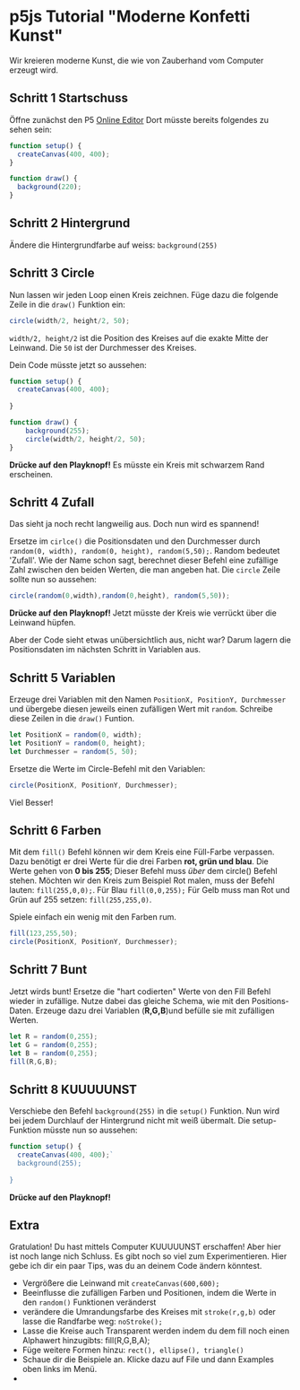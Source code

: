 # p5js Tutorial "Moderne Konfetti Kunst"  #

Wir kreieren moderne Kunst, die wie von Zauberhand vom Computer erzeugt wird.

## Schritt 1 Startschuss ##

Öffne zunächst den P5 [Online Editor](https://editor.p5js.org/)
Dort müsste bereits folgendes zu sehen sein:
```javascript
function setup() {
  createCanvas(400, 400);
}

function draw() {
  background(220);
}
```
## Schritt 2 Hintergrund ## 

Ändere die Hintergrundfarbe auf weiss: `background(255)`

## Schritt 3 Circle ## 


Nun lassen wir jeden Loop einen Kreis zeichnen. Füge dazu die folgende Zeile in die `draw()` Funktion ein:
```javascript
circle(width/2, height/2, 50);
```
`width/2, height/2` ist die Position des Kreises auf die exakte Mitte der Leinwand. Die `50` ist der Durchmesser des Kreises.

Dein Code müsste jetzt so aussehen:

```javascript
function setup() {
  createCanvas(400, 400);
   
}

function draw() { 
    background(255);
    circle(width/2, height/2, 50);
}
```
__Drücke auf den Playknopf!__ Es müsste ein Kreis mit schwarzem Rand erscheinen.

 ## Schritt 4 Zufall ## 

Das sieht ja noch recht langweilig aus. Doch nun wird es spannend!  

Ersetze im `cirlce()` die Positionsdaten und den Durchmesser durch `random(0, width), random(0, height), random(5,50);`.
Random bedeutet 'Zufall'. Wie der Name schon sagt, berechnet dieser Befehl eine zufällige Zahl zwischen den beiden Werten, die man angeben hat. Die `circle` Zeile sollte nun so aussehen: 
```javascript
circle(random(0,width),random(0,height), random(5,50));
```
__Drücke auf den Playknopf!__ Jetzt müsste der Kreis wie verrückt über die Leinwand hüpfen.

Aber der Code sieht etwas unübersichtlich aus, nicht war? Darum lagern die Positionsdaten im nächsten Schritt in Variablen aus. 

 ## Schritt 5 Variablen ## 

Erzeuge drei Variablen mit den Namen `PositionX, PositionY, Durchmesser` und übergebe diesen jeweils einen zufälligen Wert mit `random`. Schreibe diese Zeilen in die `draw()` Funtion. 

```javascript
let PositionX = random(0, width);
let PositionY = random(0, height);
let Durchmesser = random(5, 50);
```

Ersetze die Werte im Circle-Befehl mit den Variablen:
```javascript
circle(PositionX, PositionY, Durchmesser);
```
Viel Besser!

 ## Schritt 6 Farben ## 

Mit dem `fill()` Befehl können wir dem Kreis eine Füll-Farbe verpassen. Dazu benötigt er drei Werte für die drei Farben __rot, grün und blau__. Die Werte gehen von __0 bis 255__;
Dieser Befehl muss _über_ dem circle() Befehl stehen. Möchten wir den Kreis zum Beispiel Rot malen, muss der Befehl lauten: `fill(255,0,0);`. Für Blau `fill(0,0,255);` Für Gelb muss man Rot und Grün auf 255 setzen: `fill(255,255,0)`. 

Spiele einfach ein wenig mit den Farben rum.
```javascript
fill(123,255,50);
circle(PositionX, PositionY, Durchmesser);
```

 ## Schritt 7 Bunt ## 

Jetzt wirds bunt! Ersetze die "hart codierten" Werte von den Fill Befehl wieder in zufällige. Nutze dabei das gleiche Schema, wie mit den Positions-Daten. Erzeuge dazu drei Variablen (__R,G,B__)und befülle sie mit zufälligen Werten. 
```javascript
let R = random(0,255);
let G = random(0,255);
let B = random(0,255);
fill(R,G,B);
```
 ## Schritt 8 KUUUUUNST ## 

Verschiebe den Befehl `background(255)` in die `setup()` Funktion. Nun wird bei jedem Durchlauf der Hintergrund nicht mit weiß übermalt.
Die setup-Funktion müsste nun so aussehen:
```javascript
function setup() {
  createCanvas(400, 400);`
  background(255);
   
}
```

__Drücke auf den Playknopf!__

## Extra ##
Gratulation! Du hast mittels Computer KUUUUUNST erschaffen! Aber hier ist noch lange nich Schluss. Es gibt noch so viel zum Experimentieren. Hier gebe ich dir ein paar Tips, was du an deinem Code ändern könntest.
* Vergrößere die Leinwand mit `createCanvas(600,600);`
* Beeinflusse die zufälligen Farben und Positionen, indem die Werte in den `random()` Funktionen veränderst
* verändere die Umrandungsfarbe des Kreises mit `stroke(r,g,b)` oder lasse die Randfarbe weg: `noStroke();`
* Lasse die Kreise auch Transparent werden indem du dem fill noch einen Alphawert hinzugibts: fill(R,G,B,A);
* Füge weitere Formen hinzu: `rect(), ellipse(), triangle()`
* Schaue dir die Beispiele an. Klicke dazu auf File und dann Examples oben links im Menü.
* 
